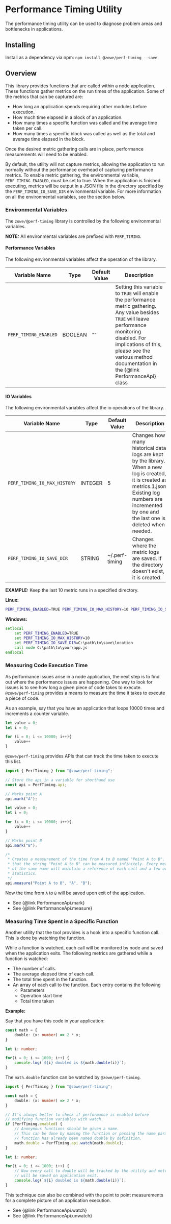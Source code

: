 <!-- 
 DO NOT MODIFY!
 Generated from C:\Users\WRICH04\Documents\GitHub\perf-timing\docs\build-utilities\typedoc-includes\src\README.md
-->
# Performance Timing Utility

The performance timing utility can be used to diagnose problem areas and bottlenecks in applications.

## Installing

Install as a dependency via npm: `npm install @zowe/perf-timing --save`

## Overview

This library provides functions that are called within a node application. These functions gather metrics on the run times of the application. Some of the metrics that can be captured are:

- How long an application spends requiring other modules before execution.
- How much time elapsed in a block of an application.
- How many times a specific function was called and the average time taken per call.
- How many times a specific block was called as well as the total and average time elapsed in the block.

Once the desired metric gathering calls are in place, performance measurements will need to be enabled.

By default, the utility will not capture metrics, allowing the application to run normally without the performance overhead of capturing performance metrics. To enable metric gathering, the environmental variable, `PERF_TIMING_ENABLED`, must be set to true. When the application is finished executing, metrics will be output in a JSON file in the directory specified by the `PERF_TIMING_IO_SAVE_DIR` environmental variable. For more information on all the environmental variables, see the section below.

### Environmental Variables

The `zowe/@perf-timing` library is controlled by the following environmental variables.

**NOTE:** All environmental variables are prefixed with `PERF_TIMING`.

#### Performance Variables

The following environmental variables affect the operation of the library.

| Variable Name | Type | Default Value | Description |
|---------------|------|---------------|-------------|
| `PERF_TIMING_ENABLED` | BOOLEAN | "" | Setting this variable to `TRUE` will enable the performance metric gathering. Any value besides `TRUE` will leave performance monitoring disabled. For implications of this, please see the various method documentation in the {@link PerformanceApi} class |


#### IO Variables

The following environmental variables affect the io operations of the library.

| Variable Name | Type | Default Value | Description |
|---------------|------|---------------|-------------|
| `PERF_TIMING_IO_MAX_HISTORY` | INTEGER | 5 | Changes how many historical data logs are kept by the library. When a new log is created, it is created as metrics.1.json. Existing log numbers are incremented by one and the last one is deleted when needed. |
| `PERF_TIMING_IO_SAVE_DIR` | STRING | ~/.perf-timing | Changes where the metric logs are saved. If the directory doesn't exist, it is created. |

**EXAMPLE:** Keep the last 10 metric runs in a specified directory.

**Linux:**

```sh
PERF_TIMING_ENABLED=TRUE PERF_TIMING_IO_MAX_HISTORY=10 PERF_TIMING_IO_SAVE_DIR=/path/to/save/location node /path/to/your/app.js
```

**Windows:**

```bat
setlocal
    set PERF_TIMING_ENABLED=TRUE
    set PERF_TIMING_IO_MAX_HISTORY=10
    set PERF_TIMING_IO_SAVE_DIR=C:\path\to\save\location
    call node C:\path\to\your\app.js
endlocal
```


### Measuring Code Execution Time
As performance issues arise in a node application, the next step is to find out where the performance issues are happening. One way to look for issues is to see how long a given piece of code takes to execute. `@zowe/perf-timing` provides a means to measure the time it takes to execute a piece of code.

As an example, say that you have an application that loops 10000 times and increments a counter variable.

```TypeScript
let value = 0;
let i = 0;

for (i = 0; i <= 10000; i++){
    value++
}
```

`@zowe/perf-timing` provides APIs that can track the time taken to execute this list.

```TypeScript
import { PerfTiming } from "@zowe/perf-timing";

// Store the api in a variable for shorthand use
const api = PerfTiming.api;

// Marks point A
api.mark("A");

let value = 0;
let i = 0;

for (i = 0; i <= 10000; i++){
    value++
}

// Marks point B
api.mark("B");

/*
 * Creates a measurement of the time from A to B named "Point A to B". Note
 * that the string "Point A to B" can be measured infinitely. Every measurement
 * of the same name will maintain a reference of each call and a few overall
 * statistics.
 */
api.measure("Point A to B", "A", "B");
```

Now the time from `A` to `B` will be saved upon exit of the application.

- See {@link PerformanceApi.mark}
- See {@link PerformanceApi.measure}


### Measuring Time Spent in a Specific Function

Another utility that the tool provides is a hook into a specific function call. This is done by watching the function.

While a function is watched, each call will be monitored by node and saved when the application exits. The following metrics are gathered while a function is watched:

- The number of calls.
- The average elapsed time of each call.
- The total time spent in the function.
- An array of each call to the function. Each entry contains the following
  - Parameters
  - Operation start time
  - Total time taken

**Example:**

Say that you have this code in your application:

```TypeScript
const math = {
    double: (x: number) => 2 * x;
}

let i: number;

for(i = 0; i <= 1000; i++) {
    console.log(`${i} doubled is ${math.double(i)}`);
}
```

The `math.double` function can be watched by `@zowe/perf-timing`.

```TypeScript
import { PerfTiming } from "@zowe/perf-timing";

const math = {
    double: (x: number) => 2 * x;
}

// It's always better to check if performance is enabled before
// modifying function variables with watch.
if (PerfTiming.enabled) {
    // Anonymous functions should be given a name.
    // This can be done by naming the function or passing the name parm. Our arrow
    // function has already been named double by definition.
    math.double = PerfTiming.api.watch(math.double);
}

let i: number;

for(i = 0; i <= 1000; i++) {
    // Now every call to double will be tracked by the utility and metrics
    // will be saved on application exit.
    console.log(`${i} doubled is ${math.double(i)}`);
}
```

This technique can also be combined with the point to point measurements for a complete picture of an application execution.

- See {@link PerformanceApi.watch}
- See {@link PerformanceApi.unwatch}